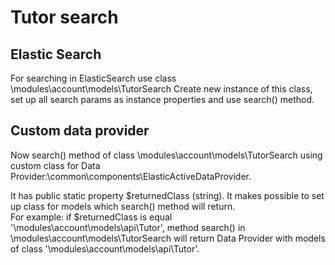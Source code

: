 Tutor search
=======

Elastic Search
---
For searching in ElasticSearch use class \modules\account\models\TutorSearch
Create new instance of this class, set up all search params as instance properties and use search() method.

Custom data provider
----
Now search() method of class \modules\account\models\TutorSearch using custom class for Data Provider:\common\components\ElasticActiveDataProvider. 

It has public static property $returnedClass (string). It makes possible to set up class for models which search() method will return.   
For example: if $returnedClass is equal '\modules\account\models\api\Tutor', method  search() in \modules\account\models\TutorSearch will return
Data Provider with models of class '\modules\account\models\api\Tutor'.

